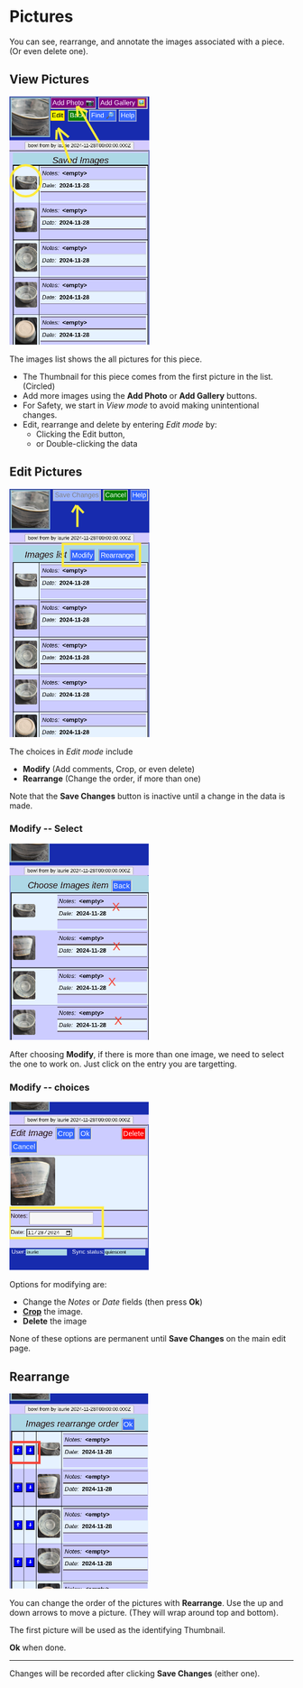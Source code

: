 # Pictures

You can see, rearrange, and annotate the images associated with a piece. (Or even delete one).

## View Pictures
![](PotPix1.png)

The images list shows the all pictures for this piece.

* The Thumbnail for this piece comes from the first picture in the list. (Circled)
* Add more images using the __Add Photo__ or __Add Gallery__ buttons.
* For Safety, we start in _View mode_ to avoid making unintentional changes.
* Edit, rearrange and delete by entering _Edit mode_ by:
  * Clicking the Edit button,
  * or Double-clicking the data

## Edit Pictures
![](PotPix2.png)

The choices in _Edit mode_ include 

* __Modify__ (Add comments, Crop, or even delete)
* __Rearrange__ (Change the order, if more than one)

Note that the __Save Changes__ button is inactive until a change in the data is made.

### Modify -- Select

![PotPix3](PotPix3.png)

After choosing __Modify__, if there is more than one image, we need to select the one to work on. Just click on the entry you are targetting.

### Modify -- choices

![PotPix4](PotPix4.png)

Options for modifying are:

* Change the _Notes_ or _Date_ fields (then press __Ok__)
* [__Crop__](Crop.md) the image.
* __Delete__ the image

None of these options are permanent until __Save Changes__ on the main edit page.
 
## Rearrange
![](PotPix5.png)

You can change the order of the pictures with __Rearrange__.
Use the up and down arrows to move a picture.
(They will wrap around top and bottom).

The first picture will be used as the identifying Thumbnail.

__Ok__ when done.

---
Changes will be recorded after clicking __Save Changes__ (either one).